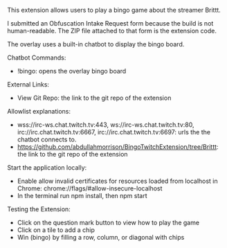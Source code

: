 This extension allows users to play a bingo game about the streamer Brittt.

I submitted an Obfuscation Intake Request form because the build is not human-readable. The ZIP file attached to that form is the extension code.

The overlay uses a built-in chatbot to display the bingo board.

Chatbot Commands:

- !bingo: opens the overlay bingo board

External Links:

- View Git Repo: the link to the git repo of the extension

Allowlist explanations:

- wss://irc-ws.chat.twitch.tv:443, ws://irc-ws.chat.twitch.tv:80, irc://irc.chat.twitch.tv:6667, irc://irc.chat.twitch.tv:6697: urls the the chatbot connects to.
- https://github.com/abdullahmorrison/BingoTwitchExtension/tree/Brittt: the link to the git repo of the extension

Start the application locally:

- Enable allow invalid certificates for resources loaded from localhost in Chrome: chrome://flags/#allow-insecure-localhost
- In the terminal run npm install, then npm start

Testing the Extension:

- Click on the question mark button to view how to play the game
- Click on a tile to add a chip
- Win (bingo) by filling a row, column, or diagonal with chips
